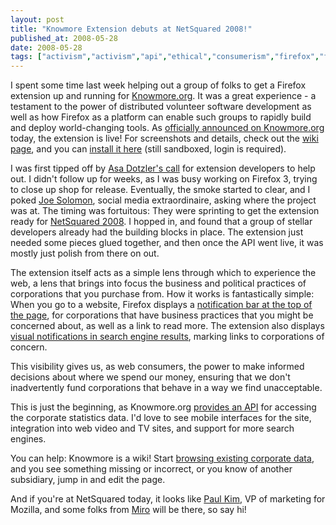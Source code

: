 ```yaml
---
layout: post
title: "Knowmore Extension debuts at NetSquared 2008!"
published_at: 2008-05-28
date: 2008-05-28
tags: ["activism","activism","api","ethical","consumerism","firefox","firefox","extensions","knowmore","mozilla","mozilla"]
---
```


I spent some time last week helping out a group of folks to get a Firefox extension up and running for [Knowmore.org](http://www.knowmore.org). It was a great experience - a testament to the power of distributed volunteer software development as well as how Firefox as a platform can enable such groups to rapidly build and deploy world-changing tools. As [officially announced on Knowmore.org](http://www.knowmore.org/knowmore-blog/?p=86) today, the extension is live! For screenshots and details, check out the [wiki page](http://www.knowmore.org/wiki/index.php?title=KnowMore_Firefox_Extension "KnowMore_Firefox_Extension"), and you can [install it here](https://addons.mozilla.org/en-US/firefox/addon/7342) (still sandboxed, login is required).

I was first tipped off by [Asa Dotzler's call](http://weblogs.mozillazine.org/asa/archives/2008/04/are_you_an_exte.html) for extension developers to help out. I didn't follow up for weeks, as I was busy working on Firefox 3, trying to close up shop for release. Eventually, the smoke started to clear, and I poked [Joe Solomon](http://www.engagejoe.com/), social media extraordinaire, asking where the project was at. The timing was fortuitous: They were sprinting to get the extension ready for [NetSquared 2008](http://www.netsquared.org/). I hopped in, and found that a group of stellar developers already had the building blocks in place. The extension just needed some pieces glued together, and then once the API went live, it was mostly just polish from there on out.

The extension itself acts as a simple lens through which to experience the web, a lens that brings into focus the business and political practices of corporations that you purchase from. How it works is fantastically simple: When you go to a website, Firefox displays a [notification bar at the top of the page](http://www.knowmore.org/wiki/images/e/e1/Americanapparelnotificationbar.png), for corporations that have business practices that you might be concerned about, as well as a link to read more. The extension also displays [visual notifications in search engine results](http://www.knowmore.org/wiki/images/e/ef/Americanapparelsearchresults.png), marking links to corporations of concern.

This visibility gives us, as web consumers, the power to make informed decisions about where we spend our money, ensuring that we don't inadvertently fund corporations that behave in a way we find unacceptable.

This is just the beginning, as Knowmore.org [provides an API](http://www.knowmore.org/wiki/index.php?title=Image:Apilogo.jpg "Image:Apilogo.jpg") for accessing the corporate statistics data. I'd love to see mobile interfaces for the site, integration into web video and TV sites, and support for more search engines.

You can help: Knowmore is a wiki! Start [browsing existing corporate data](http://www.knowmore.org/wiki/index.php?title=Behind_the_Logos "Behind_the_Logos"), and you see something missing or incorrect, or you know of another subsidiary, jump in and edit the page.

And if you're at NetSquared today, it looks like [Paul Kim](http://www.numenity.org/blog/2008/05/23/heading-to-netsquared-2008/), VP of marketing for Mozilla, and some folks from [Miro](http://www.getmiro.com) will be there, so say hi!